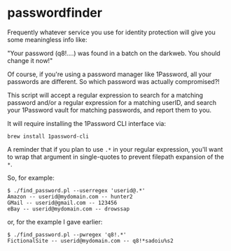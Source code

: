 # passwordfinder

Frequently whatever service you use for identity protection will give you
some meaningless info like:

"Your password (q8!....) was found in a batch on the darkweb. You should
change it now!"

Of course, if you're using a password manager like 1Password, all your
passwords are different. So which password was actually compromised?!

This script will accept a regular expression to search for a matching password
and/or a regular expression for a matching userID, and search your 1Password
vault for matching passwords, and report them to you.

It will require installing the 1Password CLI interface via:

```
brew install 1password-cli
```

A reminder that if you plan to use `.*` in your regular expression, you'll
want to wrap that argument in single-quotes to prevent filepath expansion of
the `*`.

So, for example:

```
$ ./find_password.pl --userregex 'userid@.*'
Amazon -- userid@mydomain.com -- hunter2
GMail -- userid@gmail.com -- 123456
eBay -- userid@mydomain.com -- drowssap
```

or, for the example I gave earlier:

```
$ ./find_password.pl --pwregex 'q8!.*'
FictionalSite -- userid@mydomain.com -- q8!*sadoiu%s2
```

